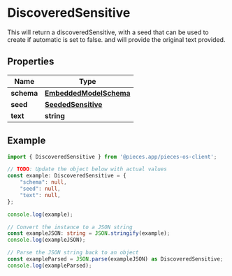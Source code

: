 
# DiscoveredSensitive

This will return a discoveredSensitive, with a seed that can be used to create if automatic is set to false. and will provide the original text provided.

## Properties

Name | Type
------------ | -------------
**schema** | [**EmbeddedModelSchema**](EmbeddedModelSchema)
**seed** | [**SeededSensitive**](SeededSensitive)
**text** | **string**

## Example

```typescript
import { DiscoveredSensitive } from '@pieces.app/pieces-os-client';

// TODO: Update the object below with actual values
const example: DiscoveredSensitive = {
    "schema": null,
    "seed": null,
    "text": null,
};

console.log(example);

// Convert the instance to a JSON string
const exampleJSON: string = JSON.stringify(example);
console.log(exampleJSON);

// Parse the JSON string back to an object
const exampleParsed = JSON.parse(exampleJSON) as DiscoveredSensitive;
console.log(exampleParsed);
```


